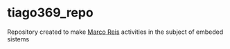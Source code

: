 # tiago369_repo

Repository created to make [Marco Reis](https://github.com/mhar-vell) activities in the subject of embeded sistems
